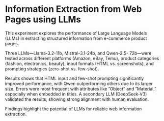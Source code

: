 # Information Extraction from Web Pages using LLMs
This experiment explores the performance of Large Language
Models (LLMs) in extracting structured information from e-commerce product
pages.

Three LLMs—Llama-3.2-11b, Mistral-3.1-24b, and Qwen-2.5-
72b—were tested across different platforms (Amazon, eBay, Temu), product
categories (fashion, electronics, beauty), input formats (HTML vs. screenshots),
and prompting strategies (zero-shot vs. few-shot).

Results shows that HTML input and few-shot prompting significantly improved performance,
with Qwen outperforming others due to its larger size. Errors were
most frequent with attributes like ”Object” and ”Material,” especially when
embedded in titles. A secondary LLM (DeepSeek-V3) validated the results,
showing strong alignment with human evaluation. 

Findings highlight the potential of LLMs for reliable web information extraction.
